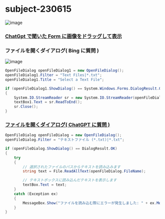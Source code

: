 # subject-230615

![image](https://github.com/winofsql/subject-230615/assets/1501327/e5b9107a-7202-4e15-8961-d334739796ef)



### [ChatGpt で聞いた Form に画像をドラッグして表示](https://chat.openai.com/share/00494f66-40f7-4a02-984b-cfb64e612308)


### ファイルを開くダイアログ( Bing に質問 )

![image](https://github.com/winofsql/subject-230615/assets/1501327/5109c151-bcac-4396-88dd-427db660f7eb)

```cs
OpenFileDialog openFileDialog1 = new OpenFileDialog();
openFileDialog1.Filter = "Text Files|*.txt";
openFileDialog1.Title = "Select a Text File";

if (openFileDialog1.ShowDialog() == System.Windows.Forms.DialogResult.OK)
{
    System.IO.StreamReader sr = new System.IO.StreamReader(openFileDialog1.FileName);
    textBox1.Text = sr.ReadToEnd();
    sr.Close();
}
```

### [ファイルを開くダイアログ( ChatGPT に質問 )](https://chat.openai.com/share/65f49bc7-1002-4fd9-9fac-85d13cf5e0b0)

```cs
OpenFileDialog openFileDialog = new OpenFileDialog();
openFileDialog.Filter = "テキストファイル (*.txt)|*.txt";

if (openFileDialog.ShowDialog() == DialogResult.OK)
{
    try
    {
        // 選択されたファイルのパスからテキストを読み込みます
        string text = File.ReadAllText(openFileDialog.FileName);

        // テキストボックスに読み込んだテキストを表示します
        textBox.Text = text;
    }
    catch (Exception ex)
    {
        MessageBox.Show("ファイルを読み込む際にエラーが発生しました: " + ex.Message);
    }
}
```
